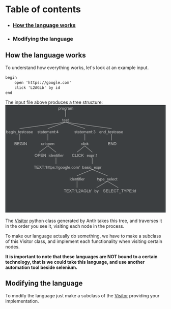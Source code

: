 Table of contents
==
- ### [How the language works](#how-the-language-works)

- ### Modifying the language



## How the language works
To understand how everything works, let's look at an example input.
```
begin
    open 'https://google.com'
    click 'L2AGLb' by id 
end
```

The input file above produces a tree structure:
![alt text](../../../../readme_images/visitor/parseTree.png "Parse tree")

The [Visitor](../../generated/src/autodslVisitor.py) python class generated by Antlr takes this tree,
and traverses it in the order you see it, visiting each node in the process.

To make our language actually do something, we have to make a subclass of this Visitor class,
and implement each functionality when visiting certain nodes.

**It is important to note that these languages are NOT bound to a certain technology,
that is we could take this language, and use another automation tool beside selenium.**

## Modifying the language
To modify the language just make a subclass of the [Visitor](../../generated/src/autodslVisitor.py)
providing your implementation.